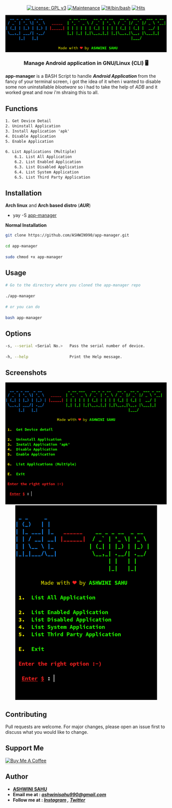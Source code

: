 <div align="center" markdown="1">

[![License: GPL v3](https://img.shields.io/badge/License-GPLv3-blue.svg)](https://www.gnu.org/licenses/gpl-3.0)
[![Maintenance](https://img.shields.io/badge/Maintained%3F-yes-green.svg)](https://gitHub.com/ASHWIN990/app-manager/graphs/commit-activity)
[![!#/bin/bash](https://img.shields.io/badge/-%23!%2Fbin%2Fbash-1f425f.svg)](https://www.gnu.org/software/bash/)
[![Hits](https://hits.seeyoufarm.com/api/count/incr/badge.svg?url=https%3A%2F%2Fgithub.com%2FASHWIN990%2Fapp-manager&count_bg=%2379C83D&title_bg=%23555555&icon=&icon_color=%23E7E7E7&title=Hits&edge_flat=false)](https://ashwini.codes)

</div>

<p align="center">
    <a href="https://github.com/ASHWIN990/app-manager">
        <img align="center" src="./screenshot/banner.png" alt="app-manager" border="0"/><br>
    </a>
  </p>

<h3 align="center">Manage Android application in GNU/Linux (CLI) 🖥️</h3>

<p markdown="1">

**app-manager** is a BASH Script to handle **_Android Application_** from the fancy of your terminal screen, i got the idea of it when i wanted to disable some non uninstallable _bloatware_ so i had to take the help of _ADB_ and it worked great and now i'm shraing this to all.

</p>

## Functions

```
1. Get Device Detail
2. Uninstall Application
3. Install Application 'apk'
4. Disable Application
5. Enable Application

6. List Applications (Multiple)
    6.1. List All Application
    6.2. List Enabled Application
    6.3. List Disabled Application
    6.4. List System Application
    6.5. List Third Party Application
```

## Installation

**Arch linux** and **Arch based distro** (**_AUR_**)

- yay -S [app-manager](https://aur.archlinux.org/packages/app-manager/)

**Normal Installation**

```bash
git clone https://github.com/ASHWIN990/app-manager.git

cd app-manager

sudo chmod +x app-manager
```

## Usage

```bash
# Go to the directory where you cloned the app-manager repo

./app-manager

# or you can do

bash app-manager
```

## Options

```bash
-s, --serial <Serial No.>   Pass the serial number of device.

-h, --help                  Print the Help message.
```

## Screenshots

<p align="center">
    <img src="./screenshot/am1.png"></img>
    <img src="./screenshot/la1.png"></img>
</p>

## Contributing

Pull requests are welcome. For major changes, please open an issue first to discuss what you would like to change.

## Support Me

<a href="https://www.buymeacoffee.com/ashwinisahu" target="_blank"><img src="https://www.buymeacoffee.com/assets/img/custom_images/orange_img.png" alt="Buy Me A Coffee" style="height: 41px !important;width: 174px !important;box-shadow: 0px 3px 2px 0px rgba(190, 190, 190, 0.5) !important;-webkit-box-shadow: 0px 3px 2px 0px rgba(190, 190, 190, 0.5) !important;" ></a>

## Author

* **[ASHWINI SAHU](https://ashwini.codes)**
* **Email me at : *ashwinisahu990@gmail.com***
* **Follow me at : *[Instagram](https://instagram.com/kumar_ashwin_sahu) , [Twitter](https://twitter.com/ashwinisahu990)***